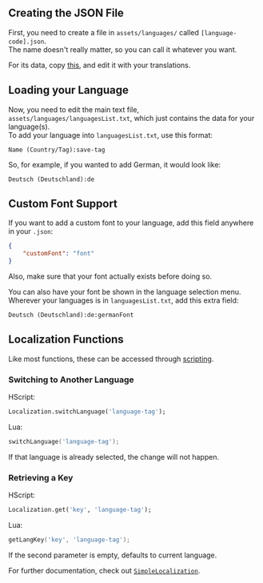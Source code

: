 ## Creating the JSON File
First, you need to create a file in `assets/languages/` called `[language-code].json`. <br>
The name doesn't really matter, so you can call it whatever you want.

For its data, copy [this](https://raw.githubusercontent.com/Joalor64GH/Rhythmo-SC/main/assets/languages/en.json), and edit it with your translations.

## Loading your Language
Now, you need to edit the main text file, `assets/languages/languagesList.txt`, which just contains the data for your language(s). <br>
To add your language into `languagesList.txt`, use this format:
```
Name (Country/Tag):save-tag
```

So, for example, if you wanted to add German, it would look like:
```
Deutsch (Deutschland):de
```

## Custom Font Support
If you want to add a custom font to your language, add this field anywhere in your `.json`:
```json
{
    "customFont": "font"
}
```

Also, make sure that your font actually exists before doing so.

You can also have your font be shown in the language selection menu. <br>
Wherever your languages is in `languagesList.txt`, add this extra field:
```
Deutsch (Deutschland):de:germanFont
```

## Localization Functions
Like most functions, these can be accessed through [scripting](https://github.com/Joalor64GH/Rhythmo-SC/wiki/Scripting).

### Switching to Another Language
HScript:
```hx
Localization.switchLanguage('language-tag');
```

Lua:
```lua
switchLanguage('language-tag');
```

If that language is already selected, the change will not happen.

### Retrieving a Key
HScript:
```hx
Localization.get('key', 'language-tag');
```

Lua:
```lua
getLangKey('key', 'language-tag');
```

If the second parameter is empty, defaults to current language.

For further documentation, check out [`SimpleLocalization`](https://github.com/Joalor64GH/SimpleLocalization).